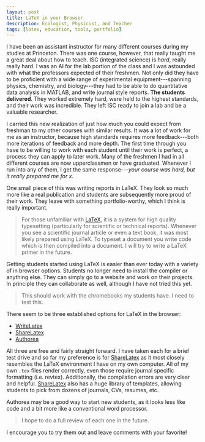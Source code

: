```yaml
---
layout: post
title: LaTeX in your Browser
description: Ecologist, Physicist, and Teacher
tags: [latex, education, tools, portfolio]
---
```


I have been an assistant instructor for many different courses during my studies at Princeton.  There was one course, however, that really taught me a great deal about how to teach.  ISC (integrated science) is _hard_, really really hard.  I was an AI for the lab portion of the class and I was astounded with what the professors expected of their freshmen.  Not only did they have to be proficient with a wide range of experimental equipment---spanning physics, chemistry, and biology---they had to be able to do quantitative data analysis in MATLAB, and write journal style reports.  **The students delivered**.  They worked extremely hard, were held to the highest standards, and their work was incredible. They left ISC ready to join a lab and be a valuable researcher.

I carried this new realization of just how much you could expect from freshman to my other courses with similar results.  It was a lot of work for me as an instructor, because high standards requires more feedback---both more iterations of feedback and more depth.  The first time through you have to be willing to work with each student until their work is perfect, a process they can apply to later work.  Many of the freshmen I had in all different courses are now upperclassmen or have graduated.  Whenever I run into any of them, I get the same response---_your course was hard, but it really prepared me for x_.

One small piece of this was writing reports in LaTeX.  They look so much more like a real publication and students are subsequently more proud of their work.  They leave with something portfolio-worthy, which I think is really important. 



> For those unfamiliar with [LaTeX](latex-project.org), it is a system for high quality typesetting (particularly for scientific or technical reports).  Whenever you see a scientific journal article or even a text book, it was most likely prepared using LaTeX.  To typeset a document you write code which is then compiled into a document.  I will try to write a LaTeX primer in the future.


Getting students started using LaTeX is easier than ever today with a variety of in browser options.  Students no longer need to install the compiler or anything else.  They can simply go to a website and work on their projects.  In principle they can collaborate as well, although I have not tried this yet.

> This should work with the chromebooks my students have.  I need to test this.

There seem to be three established options for LaTeX in the browser:

* [WriteLatex](https://www.writelatex.com/)
* [ShareLatex](https://www.sharelatex.com/)
* [Authorea](https://www.authorea.com/)

All three are free and fairly straight forward.  I have taken each for a brief test drive and so far my preference is for [ShareLatex](https://www.sharelatex.com/) as it most closely resembles the LaTeX environment I have on my own computer.  All of my own `.tex` files render correctly, even those require journal specific formatting (i.e. revtex).  Additionally, the compilation errors are very clear and helpful.  [ShareLatex](https://www.sharelatex.com/) also has a huge library of templates, allowing students to pick from dozens of journals, CVs, resumes, etc.

Authorea may be a good way to start new students, as it looks less like code and a bit more like a conventional word processor.

> I hope to do a full review of each one in the future.

I encourage you to try them out and leave comments with your favorite!




<!--ShareLa Tex writeLatex authorea


I am going to try out all three.


I am currently using shareLatex and so far I am very impressed.  They make it very easy to choose between different templates.

Also the compilation errors are very informative and show exactly where they occur in the code.  Errors are much better explained than in TeXShop.

Also cut and paste from my own code rendered very well.   






This is my first website and as a result I am learning something new with every post.  I am using Jekyll, a static site generator build on ruby, for two reasons.

1. I have heard wonderful things about it.
2. It works with [github pages](https://pages.github.com/), so you can host your Jekyll site for free.

The setup has been pretty painless, even for someone with little prior experience with HTML, CSS, or Ruby.  I am familiar with git however, which has been a huge help.  I simply cloned [someone else's code](https://github.com/poole/poole), and began to modify it to my own liking. 

> For those unfamiliar with git, there are many wonderful online [tutorials](https://try.github.io/levels/1/challenges/1).  I have a github account---[capecodcid](https://github.com/capecodcid/) (which I use less than I should).  On my own computer I use a combination of the command line and [gitbox](http://www.gitboxapp.com/) to manage my repositories.

My advice is to start with something simple.  There are some really beautiful [Jekyll themes](https://github.com/ColeTownsend/Balzac-for-Jekyll), but start simple. 

The first thing I needed to figure out how to do is to use [MathJax](http://www.mathjax.org/) to render LaTeX equations.  I will be writing a lot of math and I want it to look good!

$$
G_{\mu \nu} + \Lambda g_{\mu \nu} = \frac{8\pi G}{c^4}T_{\mu \nu}
$$

> This is the famous Einstein Field Equation, which captures the key idea of General Relativity---local curvature in spacetime is equal to the local momentum and energy in that spacetime.  Matter and energy bend space!

Boom!  I am not sure why things are orange, but at least everything is typesetting correctly.  So what did I have to do to get this to work?  There are two parts.  First, you need to tell your webpage where to find MathJax.  Second, you need to make sure that your markdown parser recognizes that something is LaTeX.  So here was my procedure:

* I added the following line of code to `head.html` in my `_includes` folder.  It could equivalently go in `default.html`.  It just needs to be somewhere it will get run.  This simply instructs the browser to go grab the latest MathJax javascript.

{% highlight html %}
<script type="text/javascript" src="http://cdn.mathjax.org/mathjax/latest/MathJax.js?config=TeX-AMS-MML_HTMLorMML"></script>
{% endhighlight %}

* I changed the markdown parser to `kramdown` which recognizes anything between two sets of `$$` as a LaTeX equation and not regular markdown.  To do this I first had to install kramdown,

{% highlight ruby %}
gem install kramdown
{% endhighlight %}

and then I added the following line to my `_config.yml` file.

{% highlight Text only %}
markdown:         kramdown
{% endhighlight %}

Voila!  It works.  It even supports inline equations like $$\sum_{n=1}^{\infty} \frac{1}{n^2} = \frac{\pi^2}{6}$$.  Now I just need to figure out how to change the coloring. -->



